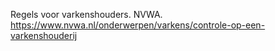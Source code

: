 Regels voor varkenshouders. NVWA. https://www.nvwa.nl/onderwerpen/varkens/controle-op-een-varkenshouderij